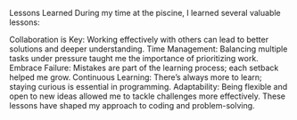 Lessons Learned
During my time at the piscine, I learned several valuable lessons:

Collaboration is Key: Working effectively with others can lead to better solutions and deeper understanding.
Time Management: Balancing multiple tasks under pressure taught me the importance of prioritizing work.
Embrace Failure: Mistakes are part of the learning process; each setback helped me grow.
Continuous Learning: There’s always more to learn; staying curious is essential in programming.
Adaptability: Being flexible and open to new ideas allowed me to tackle challenges more effectively.
These lessons have shaped my approach to coding and problem-solving.
